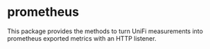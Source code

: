 # prometheus

This package provides the methods to turn UniFi measurements into prometheus
exported metrics with an HTTP listener.
